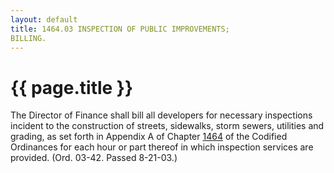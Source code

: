 ```yaml
---
layout: default 
title: 1464.03 INSPECTION OF PUBLIC IMPROVEMENTS;
BILLING.
---
```


{{ page.title }}
================

The Director of Finance shall bill all developers for necessary
inspections incident to the construction of streets, sidewalks, storm
sewers, utilities and grading, as set forth in Appendix A of Chapter
[1464](58d37b9c.html) of the Codified Ordinances for each hour or part
thereof in which inspection services are provided. (Ord. 03-42. Passed
8-21-03.)
